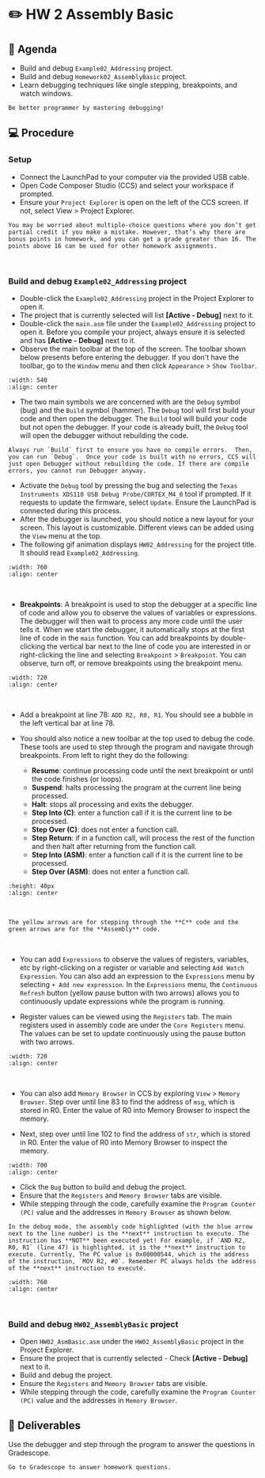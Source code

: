 # ✏️ HW 2 Assembly Basic

## 📜 Agenda
- Build and debug `Example02_Addressing` project.
- Build and debug `Homework02_AssemblyBasic` project.
- Learn debugging techniques like single stepping, breakpoints, and watch windows.

```{note} 
Be better programmer by mastering debugging!
```

## 💻 Procedure

### Setup
- Connect the LaunchPad to your computer via the provided USB cable.
- Open Code Composer Studio (CCS) and select your workspace if prompted.
- Ensure your `Project Explorer` is open on the left of the CCS screen. If not, select View > Project Explorer.

```{note} 
You may be worried about multiple-choice questions where you don’t get partial credit if you make a mistake. However, that’s why there are bonus points in homework, and you can get a grade greater than 16. The points above 16 can be used for other homework assignments. 
```

<br>

### Build and debug `Example02_Addressing` project


- Double-click the `Example02_Addressing` project in the Project Explorer to open it.
- The project that is currently selected will list **[Active - Debug]** next to it.
- Double-click the `main.asm` file under the `Example02_Addressing` project to open it. Before you compile your project, always ensure it is selected and has **[Active - Debug]** next to it.
- Observe the main toolbar at the top of the screen. The toolbar shown below presents before entering the debugger.  If you don't have the toolbar, go to the `Window` menu and then click `Appearance` > `Show Toolbar`.  

```{image} ./figures/HW2_toolbar.png
:width: 540
:align: center
```

- The two main symbols we are concerned with are the `Debug` symbol (bug) and the `Build` symbol (hammer). The `Debug` tool will first build your code and then open the debugger. The `Build` tool will build your code but not open the debugger.  If your code is already built, the `Debug` tool will open the debugger without rebuilding the code.

```{tip}
Always run `Build` first to ensure you have no compile errors.  Then, you can run `Debug`.  Once your code is built with no errors, CCS will just open Debugger without rebuilding the code. If there are compile errors, you cannot run Debugger anyway.
```


- Activate the `Debug` tool by pressing the bug and selecting the `Texas Instruments XDS110 USB Debug Probe/CORTEX_M4_0` tool if prompted. If it requests to update the firmware, select `Update`. Ensure the LaunchPad is connected during this process.
- After the debugger is launched, you should notice a new layout for your screen. This layout is customizable. Different views can be added using the `View` menu at the top.
- The following gif animation displays `HW02_Addressing` for the project title.  It should read `Example02_Addressing`.

```{image} ./figures/HW2_BuildProject.gif
:width: 760
:align: center
```
<br>


- **Breakpoints**: A breakpoint is used to stop the debugger at a specific line of code and allow you to observe the values of variables or expressions. The debugger will then wait to process any more code until the user tells it. When we start the debugger, it automatically stops at the first line of code in the `main` function. You can add breakpoints by double-clicking the vertical bar next to the line of code you are interested in or right-clicking the line and selecting `Breakpoint` > `Breakpoint`. You can observe, turn off, or remove breakpoints using the breakpoint menu.

```{image} ./figures/HW2_Breakpoints.gif
:width: 720
:align: center
```
<br>

- Add a breakpoint at line 78: `ADD R2, R0, R1`. You should see a bubble in the left vertical bar at line 78.


- You should also notice a new toolbar at the top used to debug the code. These tools are used to step through the program and navigate through breakpoints. From left to right they do the following:
    - **Resume**: continue processing code until the next breakpoint or until the code finishes (or loops).
    - **Suspend**: halts processing the program at the current line being processed.
    - **Halt**: stops all processing and exits the debugger.
    - **Step Into (C)**: enter a function call if it is the current line to be processed.
    - **Step Over (C)**: does not enter a function call.
    - **Step Return**: if in a function call, will process the rest of the function and then halt after returning from the function call.
    - **Step Into (ASM)**: enter a function call if it is the current line to be processed.
    - **Step Over (ASM)**: does not enter a function call.


```{image} ./figures/HW2_debug.png
:height: 40px
:align: center
```
<br>

```{attention}
The yellow arrows are for stepping through the **C** code and the green arrows are for the **Assembly** code.
````

<br>

- You can add `Expressions` to observe the values of registers, variables, etc by right-clicking on a register or variable and selecting `Add Watch Expression`. You can also add an expression to the `Expressions` menu by selecting `+ Add new expression`. In the `Expressions` menu, the `Continuous Refresh` button (yellow pause button with two arrows) allows you to continuously update expressions while the program is running.



- Register values can be viewed using the `Registers` tab. The main registers used in assembly code are under the `Core Registers` menu. The values can be set to update continuously using the pause button with two arrows.


```{image} ./figures/HW2_SteppingThrough.gif
:width: 720
:align: center
```

<br>

- You can also add `Memory Browser` in CCS by exploring `View` > `Memory Browser`. Step over until line 83 to find the address of `msg`, which is stored in R0. Enter the value of R0 into Memory Browser to inspect the memory.

- Next, step over until line 102 to find the address of `str`, which is stored in R0. Enter the value of R0 into Memory Browser to inspect the memory.


```{image} ./figures/HW2_MemoryBrowser.gif
:width: 700
:align: center
```

- Click the `Bug` button to build and debug the project.
- Ensure that the `Registers` and `Memory Browser` tabs are visible.
- While stepping through the code, carefully examine the `Program Counter (PC)` value and the addresses in `Memory Browser` as shown below.

```{note} 
In the debug mode, the assembly code highlighted (with the blue arrow next to the line number) is the **next** instruction to execute. The instruction has **NOT** been executed yet! For example, if `AND R2, R0, R1` (line 47) is highlighted, it is the **next** instruction to execute. Currently, The PC value is 0x00000544, which is the address of the instruction, `MOV R2, #0`. Remember PC always holds the address of the **next** instruction to execute.   
```

```{image} ./figures/HW3_ProgramCounter.gif
:width: 760
:align: center
```
<br>

### Build and debug `HW02_AssemblyBasic` project

- Open `HW02_AsmBasic.asm` under the `HW02_AssemblyBasic` project in the Project Explorer.
- Ensure the project that is currently selected - Check **[Active - Debug]** next to it.
- Build and debug the project.  
- Ensure the `Registers` and `Memory Browser` tabs are visible.
- While stepping through the code, carefully examine the `Program Counter (PC)` value and the addresses in `Memory Browser`.

## 🚚 Deliverables
Use the debugger and step through the program to answer the questions in Gradescope.

```{Important} 
Go to Gradescope to answer homework questions.
```







